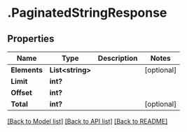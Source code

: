 # .PaginatedStringResponse
## Properties

Name | Type | Description | Notes
------------ | ------------- | ------------- | -------------
**Elements** | **List&lt;string&gt;** |  | [optional] 
**Limit** | **int?** |  | 
**Offset** | **int?** |  | 
**Total** | **int?** |  | [optional] 

[[Back to Model list]](../README.md#documentation-for-models) [[Back to API list]](../README.md#documentation-for-api-endpoints) [[Back to README]](../README.md)

